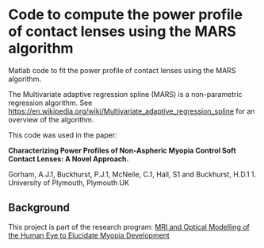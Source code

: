 # Code to compute the power profile of contact lenses using the MARS algorithm

Matlab code to fit the power profile of contact lenses using the MARS algorithm.

The Multivariate adaptive regression spline (MARS) is a non-parametric
regression algorithm.
See https://en.wikipedia.org/wiki/Multivariate_adaptive_regression_spline for
an overview of the algorithm.

This code was used in the paper:

**Characterizing Power Profiles of Non-Aspheric Myopia Control Soft
Contact Lenses: A Novel Approach.**

Gorham, A.J.1, Buckhurst, P.J.1, McNeile, C.1, Hall, S1 and Buckhurst,
H.D.1 1. University of Plymouth,  Plymouth UK


##  Background

This project is part of the research program:
[MRI and Optical Modelling of the Human Eye to Elucidate Myopia
Development](https://www.plymouth.ac.uk/research/eye-and-vision-research-group/the-human-myopia-research-laboratory/mri-and-optical-modelling)

